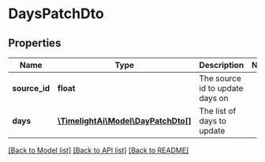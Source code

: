 # DaysPatchDto

## Properties
Name | Type | Description | Notes
------------ | ------------- | ------------- | -------------
**source_id** | **float** | The source id to update days on | 
**days** | [**\TimelightAi\Model\DayPatchDto[]**](DayPatchDto.md) | The list of days to update | 

[[Back to Model list]](../README.md#documentation-for-models) [[Back to API list]](../README.md#documentation-for-api-endpoints) [[Back to README]](../README.md)



